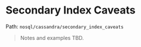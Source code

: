 # Secondary Index Caveats

Path: `nosql/cassandra/secondary_index_caveats`

> Notes and examples TBD.
